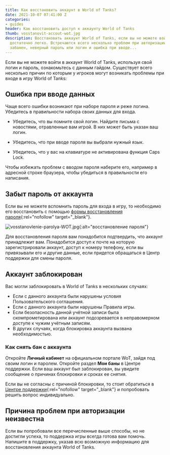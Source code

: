 ```yaml
---
title: Как восстановить аккаунт в World of Tanks?
date: 2021-10-07 07:41:00 Z
categories:
- guides
header: Как восстановить доступ к аккаунту World of Tanks
thumb: vosstanovit-accout-wot.jpg
description: Восстановить аккаунт World of Tanks, если вы не можете войти в игру,
  достаточно легко. Встречаются всего несколько проблем при авторизации - аккаунт
  забанен, неверный пароль или логин и ошибка при вводе...
---
```


Если вы не можете войти в аккаунт World of Tanks, используя свой логин и пароль, ознакомьтесь с данным гайдом. Существует всего несколько причин по которым у игроков могут возникать проблемы при входе в игру World of Tanks:

## Ошибка при вводе данных

Чаще всего ошибки возникают при наборе пароля и реже логина. Убедитесь в правильности набора своих данных для входа.

* Убедитесь, что вы помните свой логин. Найдите письма с новостями, отравленные вам игрой. В них может быть указан ваш логин.

* Убедитесь, что при вводе пароля вы выбрали нужный язык.

* Убедитесь, что у вас на клавиатуре не активирована функция Caps Lock.

Чтобы избежать проблем с вводом пароля наберите его, например в адресной строке браузера, чтобы убедиться в правильности его написания.

## Забыт пароль от аккаунта

Если вы не можете вспомнить пароль для входа в игру, то необходимо его восстановить с помощью [формы восстановления пароля](https://worldoftanks.ru/personal/password_reset/new/){:rel="nofollow" target="_blank"}.

![vosstanovlenie-parolya-WOT.jpg](/uploads/2021/10/vosstanovlenie-parolya-WOT.jpg){:alt="восстановление пароля"}

Для восстановления пароля вам понадобится подтвердить, что аккаунт принадлежит вам. Понадобится доступ к почте на которую  зарегистрировали аккаунт, доступ к номеру телефону, если вы привязывали его и другие данные, если придется обращаться в Центр поддержки для смены пароля.

## Аккаунт заблокирован

Вас могли заблокировать в World of Tanks в нескольких случаях:

* Если с данного аккаунта были нарушены условия Пользовательского соглашения.
* Если с данного аккаунта были нарушены Правила игры.
* Если безопасность данной учётной записи была скомпрометирована или аккаунт подозревается в неправомерном доступе к чужим учётным записям.
* В других случаях, когда блокировка аккаунта вызвана необходимостью.

### Как снять бан с аккаунта

Откройте **Личный кабинет** на официальном портале WoT, зайдя под своим логин и паролем. Откройте раздел **Мои баны** в Центре поддержки. Если ваш аккаунт был заблокирован, вы увидите сообщение о причинах блокировки и сроках ее снятия.

Если вы не согласны с причиной блокировки, то стоит обратиться в [Центре поддержки](https://ru.wargaming.net/support/?_ga=2.234805723.437087227.1633584059-1548945708.1633369468){:rel="nofollow" target="_blank"} и попробовать решить вопрос индивидуально.

## Причина проблем при авторизации неизвестна

Если вы попробовали все перечисленные выше способы, но не достигли успеха, то поддержка игры всегда готова вам помочь. Напишите в поддержку, указав всю возможную информацию для восстановления аккаунта World of Tanks.

